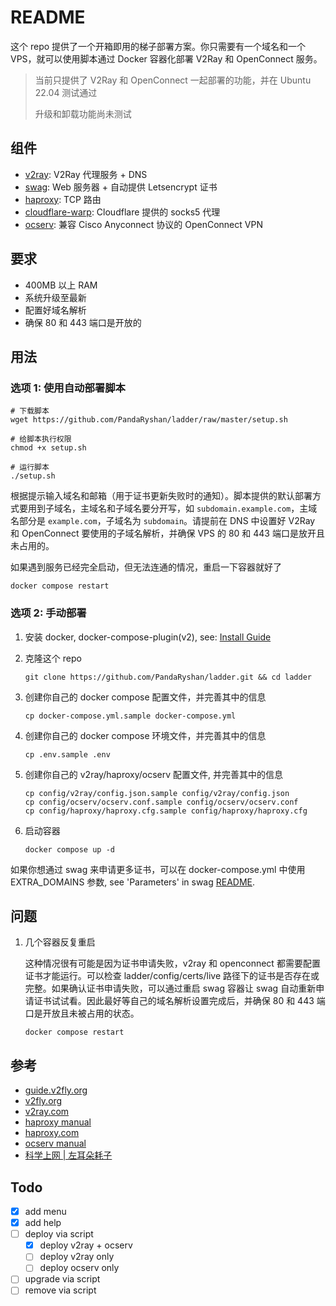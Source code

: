 # README

这个 repo 提供了一个开箱即用的梯子部署方案。你只需要有一个域名和一个 VPS，就可以使用脚本通过 Docker 容器化部署 V2Ray 和 OpenConnect 服务。

> 当前只提供了 V2Ray 和 OpenConnect 一起部署的功能，并在 Ubuntu 22.04 测试通过
>
> 升级和卸载功能尚未测试

## 组件

* [v2ray](https://github.com/v2fly/v2ray-core): V2Ray 代理服务 + DNS
* [swag](https://github.com/linuxserver/docker-swag): Web 服务器 + 自动提供 Letsencrypt 证书
* [haproxy](https://github.com/haproxy/haproxy): TCP 路由
* [cloudflare-warp](https://developers.cloudflare.com/warp-client/get-started/linux/): Cloudflare 提供的 socks5 代理
* [ocserv](https://ocserv.gitlab.io/www/index.html): 兼容 Cisco Anyconnect 协议的 OpenConnect VPN

## 要求

* 400MB 以上 RAM
* 系统升级至最新
* 配置好域名解析
* 确保 80 和 443 端口是开放的

## 用法

### 选项 1: 使用自动部署脚本

```shell
# 下载脚本
wget https://github.com/PandaRyshan/ladder/raw/master/setup.sh

# 给脚本执行权限
chmod +x setup.sh

# 运行脚本
./setup.sh
```

根据提示输入域名和邮箱（用于证书更新失败时的通知）。脚本提供的默认部署方式要用到子域名，主域名和子域名要分开写，如 `subdomain.example.com`，主域名部分是 `example.com`，子域名为 `subdomain`。请提前在 DNS 中设置好 V2Ray 和 OpenConnect 要使用的子域名解析，并确保 VPS 的 80 和 443 端口是放开且未占用的。

如果遇到服务已经完全启动，但无法连通的情况，重启一下容器就好了

```shell
docker compose restart
```

### 选项 2: 手动部署

1. 安装 docker, docker-compose-plugin(v2), see: [Install Guide](https://docs.docker.com/engine/install/)

2. 克隆这个 repo

   ```shell
   git clone https://github.com/PandaRyshan/ladder.git && cd ladder
   ```

3. 创建你自己的 docker compose 配置文件，并完善其中的信息

    ```shell
    cp docker-compose.yml.sample docker-compose.yml
    ```

4. 创建你自己的 docker compose 环境文件，并完善其中的信息

    ```shell
    cp .env.sample .env
    ```

5. 创建你自己的 v2ray/haproxy/ocserv 配置文件, 并完善其中的信息

    ```shell
    cp config/v2ray/config.json.sample config/v2ray/config.json
    cp config/ocserv/ocserv.conf.sample config/ocserv/ocserv.conf
    cp config/haproxy/haproxy.cfg.sample config/haproxy/haproxy.cfg
    ```

6. 启动容器

    ```shell
    docker compose up -d
    ```

如果你想通过 swag 来申请更多证书，可以在 docker-compose.yml 中使用 EXTRA_DOMAINS 参数, see 'Parameters' in swag [README](https://github.com/linuxserver/docker-swag).

## 问题

1. 几个容器反复重启

    这种情况很有可能是因为证书申请失败，v2ray 和 openconnect 都需要配置证书才能运行。可以检查 ladder/config/certs/live 路径下的证书是否存在或完整。如果确认证书申请失败，可以通过重启 swag 容器让 swag 自动重新申请证书试试看。因此最好等自己的域名解析设置完成后，并确保 80 和 443 端口是开放且未被占用的状态。

    ```shell
    docker compose restart
    ```

## 参考

* [guide.v2fly.org](https://guide.v2fly.org/advanced/quic.html)
* [v2fly.org](https://www.v2fly.org/v5/config/inbound.html)
* [v2ray.com](https://www.v2ray.com/chapter_02/policy.html)
* [haproxy manual](https://docs.haproxy.org/dev/configuration.html)
* [haproxy.com](https://www.haproxy.com/documentation/hapee/latest/load-balancing/protocols/http-2/)
* [ocserv manual](https://ocserv.gitlab.io/www/manual.html)
* [科学上网 | 左耳朵耗子](https://haoel.github.io/#94-cloudflare-warp-%E5%8E%9F%E7%94%9F-ip)

## Todo

* [x] add menu
* [x] add help
* [ ] deploy via script
  * [x] deploy v2ray + ocserv
  * [ ] deploy v2ray only
  * [ ] deploy ocserv only
* [ ] upgrade via script
* [ ] remove via script

